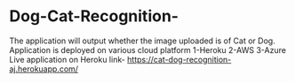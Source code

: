 # Dog-Cat-Recognition- 
The application will output whether the image uploaded is of Cat or Dog.
Application is deployed on various cloud platform
1-Heroku
2-AWS 
3-Azure
Live application on Heroku link- https://cat-dog-recognition-aj.herokuapp.com/
